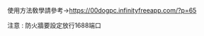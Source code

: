 使用方法敎學請參考→https://00dogpc.infinityfreeapp.com/?p=65























































































   
注意 : 防火牆要設定放行1688端口



